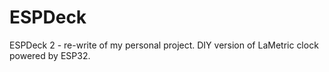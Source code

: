 # ESPDeck
ESPDeck 2 - re-write of my personal project. DIY version of LaMetric clock powered by ESP32.
